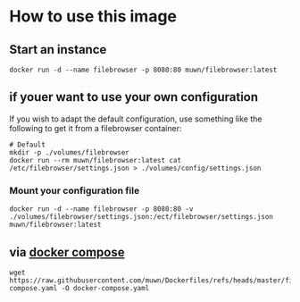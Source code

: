 # How to use this image

## Start an instance

``` shell
docker run -d --name filebrowser -p 8080:80 muwn/filebrowser:latest
```

## if youer want to use your own configuration

If you wish to adapt the default configuration, use something like the following to get it from a filebrowser container:

```shell
# Default
mkdir -p ./volumes/filebrowser
docker run --rm muwn/filebrowser:latest cat /etc/filebrowser/settings.json > ./volumes/config/settings.json
```

### Mount your configuration file
``` shell
docker run -d --name filebrowser -p 8080:80 -v ./volumes/filebrowser/settings.json:/ect/filebrowser/settings.json muwn/filebrowser:latest
```

## via [docker compose](https://github.com/docker/compose)

```shell
wget https://raw.githubusercontent.com/muwn/Dockerfiles/refs/heads/master/filebrowser/docker-compose.yaml -O docker-compose.yaml
```